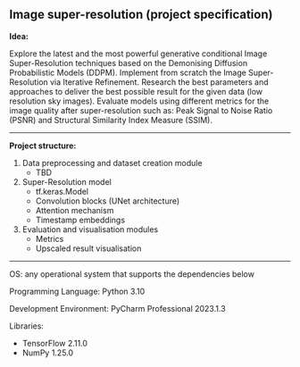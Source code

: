 ## Image super-resolution (project specification)
**Idea:**

Explore the latest and the most powerful generative conditional Image Super-Resolution techniques based on the Demonising Diffusion Probabilistic Models (DDPM). Implement from scratch the Image Super-Resolution via Iterative Refinement. Research the best parameters and approaches to deliver the best possible result for the given data (low resolution sky images). Evaluate models using different metrics for the image quality after super-resolution such as: Peak Signal to Noise Ratio (PSNR) and Structural Similarity Index Measure (SSIM).

----

**Project structure:**
1. Data preprocessing and dataset creation module
	* TBD
2. Super-Resolution model
	* tf.keras.Model 
	* Convolution blocks (UNet architecture)
	* Attention mechanism
  	* Timestamp embeddings
3. Evaluation and visualisation modules
	* Metrics
	* Upscaled result visualisation

----

OS: any operational system that supports the dependencies below

Programming Language: Python 3.10

Development Environment: PyCharm Professional 2023.1.3

Libraries:
- TensorFlow 2.11.0
- NumPy 1.25.0
